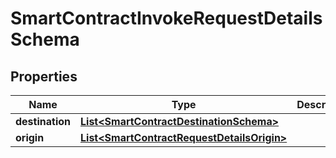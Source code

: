 

# SmartContractInvokeRequestDetailsSchema


## Properties

Name | Type | Description | Notes
------------ | ------------- | ------------- | -------------
**destination** | [**List&lt;SmartContractDestinationSchema&gt;**](SmartContractDestinationSchema.md) |  |  [optional]
**origin** | [**List&lt;SmartContractRequestDetailsOrigin&gt;**](SmartContractRequestDetailsOrigin.md) |  |  [optional]



